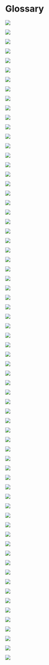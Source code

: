 # Glossary

![](/pdf2img/logic/guide/g/g_page-0001.jpg)

![](/pdf2img/logic/guide/g/g_page-0002.jpg)

![](/pdf2img/logic/guide/g/g_page-0003.jpg)

![](/pdf2img/logic/guide/g/g_page-0004.jpg)

![](/pdf2img/logic/guide/g/g_page-0005.jpg)

![](/pdf2img/logic/guide/g/g_page-0006.jpg)

![](/pdf2img/logic/guide/g/g_page-0007.jpg)

![](/pdf2img/logic/guide/g/g_page-0008.jpg)

![](/pdf2img/logic/guide/g/g_page-0009.jpg)

![](/pdf2img/logic/guide/g/g_page-0010.jpg)

![](/pdf2img/logic/guide/g/g_page-0011.jpg)

![](/pdf2img/logic/guide/g/g_page-0012.jpg)

![](/pdf2img/logic/guide/g/g_page-0013.jpg)

![](/pdf2img/logic/guide/g/g_page-0014.jpg)

![](/pdf2img/logic/guide/g/g_page-0015.jpg)

![](/pdf2img/logic/guide/g/g_page-0016.jpg)

![](/pdf2img/logic/guide/g/g_page-0017.jpg)

![](/pdf2img/logic/guide/g/g_page-0018.jpg)

![](/pdf2img/logic/guide/g/g_page-0019.jpg)

![](/pdf2img/logic/guide/g/g_page-0020.jpg)

![](/pdf2img/logic/guide/g/g_page-0021.jpg)

![](/pdf2img/logic/guide/g/g_page-0022.jpg)

![](/pdf2img/logic/guide/g/g_page-0023.jpg)

![](/pdf2img/logic/guide/g/g_page-0024.jpg)

![](/pdf2img/logic/guide/g/g_page-0025.jpg)

![](/pdf2img/logic/guide/g/g_page-0026.jpg)

![](/pdf2img/logic/guide/g/g_page-0027.jpg)

![](/pdf2img/logic/guide/g/g_page-0028.jpg)

![](/pdf2img/logic/guide/g/g_page-0029.jpg)

![](/pdf2img/logic/guide/g/g_page-0030.jpg)

![](/pdf2img/logic/guide/g/g_page-0031.jpg)

![](/pdf2img/logic/guide/g/g_page-0032.jpg)

![](/pdf2img/logic/guide/g/g_page-0033.jpg)

![](/pdf2img/logic/guide/g/g_page-0034.jpg)

![](/pdf2img/logic/guide/g/g_page-0035.jpg)

![](/pdf2img/logic/guide/g/g_page-0036.jpg)

![](/pdf2img/logic/guide/g/g_page-0037.jpg)

![](/pdf2img/logic/guide/g/g_page-0038.jpg)

![](/pdf2img/logic/guide/g/g_page-0039.jpg)

![](/pdf2img/logic/guide/g/g_page-0040.jpg)

![](/pdf2img/logic/guide/g/g_page-0041.jpg)

![](/pdf2img/logic/guide/g/g_page-0042.jpg)

![](/pdf2img/logic/guide/g/g_page-0043.jpg)

![](/pdf2img/logic/guide/g/g_page-0044.jpg)

![](/pdf2img/logic/guide/g/g_page-0045.jpg)

![](/pdf2img/logic/guide/g/g_page-0046.jpg)

![](/pdf2img/logic/guide/g/g_page-0047.jpg)

![](/pdf2img/logic/guide/g/g_page-0048.jpg)

![](/pdf2img/logic/guide/g/g_page-0049.jpg)

![](/pdf2img/logic/guide/g/g_page-0050.jpg)

![](/pdf2img/logic/guide/g/g_page-0051.jpg)

![](/pdf2img/logic/guide/g/g_page-0052.jpg)

![](/pdf2img/logic/guide/g/g_page-0053.jpg)

![](/pdf2img/logic/guide/g/g_page-0054.jpg)

![](/pdf2img/logic/guide/g/g_page-0055.jpg)

![](/pdf2img/logic/guide/g/g_page-0056.jpg)

![](/pdf2img/logic/guide/g/g_page-0057.jpg)

![](/pdf2img/logic/guide/g/g_page-0058.jpg)

![](/pdf2img/logic/guide/g/g_page-0059.jpg)

![](/pdf2img/logic/guide/g/g_page-0060.jpg)

![](/pdf2img/logic/guide/g/g_page-0061.jpg)

![](/pdf2img/logic/guide/g/g_page-0062.jpg)

![](/pdf2img/logic/guide/g/g_page-0063.jpg)

![](/pdf2img/logic/guide/g/g_page-0064.jpg)

![](/pdf2img/logic/guide/g/g_page-0065.jpg)

![](/pdf2img/logic/guide/g/g_page-0066.jpg)

![](/pdf2img/logic/guide/g/g_page-0067.jpg)

![](/pdf2img/logic/guide/g/g_page-0068.jpg)
